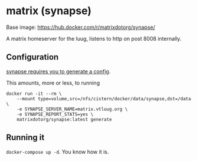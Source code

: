 # matrix (synapse)

Base image: https://hub.docker.com/r/matrixdotorg/synapse/

A matrix homeserver for the luug, listens to http on post 8008 internally.

## Configuration

[synapse requires you to generate a config](https://hub.docker.com/r/matrixdotorg/synapse).

This amounts, more or less, to running
```
docker run -it --rm \
    --mount type=volume,src=/nfs/cistern/docker/data/synapse,dst=/data \
    -e SYNAPSE_SERVER_NAME=matrix.vtluug.org \
    -e SYNAPSE_REPORT_STATS=yes \
    matrixdotorg/synapse:latest generate
```
## Running it

`docker-compose up -d`. You know how it is.